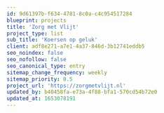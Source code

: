```yaml
---
id: 9d61397b-f634-4781-8c0a-c4c954517284
blueprint: projects
title: 'Zorg met Vlijt'
project_type: list
sub_title: 'Koersen op geluk'
client: adf8e271-a7e1-4a37-846d-3b12741eddb5
seo_noindex: false
seo_nofollow: false
seo_canonical_type: entry
sitemap_change_frequency: weekly
sitemap_priority: 0.5
project_url: 'https://zorgmetvlijt.nl'
updated_by: b40458fa-e73a-4f88-bfa1-570cd54b72e0
updated_at: 1653078191
---
```

